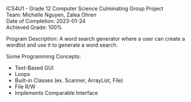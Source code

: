 ICS4U1 - Grade 12 Computer Science Culminating Group Project\
Team: Michelle Nguyen, Zalea Ohren\
Date of Completion: 2023-01-24\
Achieved Grade: 100%

Program Description: A word search generator where a user can create a wordlist and use it to generate a word search.

Some Programming Concepts:
- Text-Based GUI
- Loops
- Built-in Classes (ex. Scanner, ArrayList, File)
- File R/W
- Implements Comparable Interface
